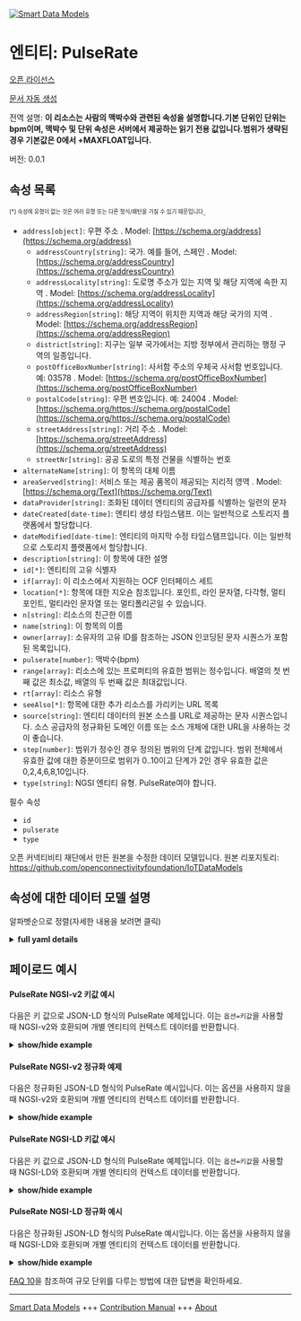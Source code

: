 <!-- 10-Header -->  
[![Smart Data Models](https://smartdatamodels.org/wp-content/uploads/2022/01/SmartDataModels_logo.png "Logo")](https://smartdatamodels.org)  
엔티티: PulseRate  
==============<!-- /10-Header -->  
<!-- 15-License -->  
[오픈 라이선스](https://github.com/smart-data-models//dataModel.OCF/blob/master/PulseRate/LICENSE.md)  
[문서 자동 생성](https://docs.google.com/presentation/d/e/2PACX-1vTs-Ng5dIAwkg91oTTUdt8ua7woBXhPnwavZ0FxgR8BsAI_Ek3C5q97Nd94HS8KhP-r_quD4H0fgyt3/pub?start=false&loop=false&delayms=3000#slide=id.gb715ace035_0_60)  
<!-- /15-License -->  
<!-- 20-Description -->  
전역 설명: **이 리소스는 사람의 맥박수와 관련된 속성을 설명합니다.기본 단위인 단위는 bpm이며, 맥박수 및 단위 속성은 서버에서 제공하는 읽기 전용 값입니다.범위가 생략된 경우 기본값은 0에서 +MAXFLOAT입니다.**  
버전: 0.0.1  
<!-- /20-Description -->  
<!-- 30-PropertiesList -->  

## 속성 목록  

<sup><sub>[*] 속성에 유형이 없는 것은 여러 유형 또는 다른 형식/패턴을 가질 수 있기 때문입니다</sub></sup>.  
- `address[object]`: 우편 주소  . Model: [https://schema.org/address](https://schema.org/address)	- `addressCountry[string]`: 국가. 예를 들어, 스페인  . Model: [https://schema.org/addressCountry](https://schema.org/addressCountry)  
	- `addressLocality[string]`: 도로명 주소가 있는 지역 및 해당 지역에 속한 지역  . Model: [https://schema.org/addressLocality](https://schema.org/addressLocality)  
	- `addressRegion[string]`: 해당 지역이 위치한 지역과 해당 국가의 지역  . Model: [https://schema.org/addressRegion](https://schema.org/addressRegion)  
	- `district[string]`: 지구는 일부 국가에서는 지방 정부에서 관리하는 행정 구역의 일종입니다.    
	- `postOfficeBoxNumber[string]`: 사서함 주소의 우체국 사서함 번호입니다. 예: 03578  . Model: [https://schema.org/postOfficeBoxNumber](https://schema.org/postOfficeBoxNumber)  
	- `postalCode[string]`: 우편 번호입니다. 예: 24004  . Model: [https://schema.org/https://schema.org/postalCode](https://schema.org/https://schema.org/postalCode)  
	- `streetAddress[string]`: 거리 주소  . Model: [https://schema.org/streetAddress](https://schema.org/streetAddress)  
	- `streetNr[string]`: 공공 도로의 특정 건물을 식별하는 번호    
- `alternateName[string]`: 이 항목의 대체 이름  - `areaServed[string]`: 서비스 또는 제공 품목이 제공되는 지리적 영역  . Model: [https://schema.org/Text](https://schema.org/Text)- `dataProvider[string]`: 조화된 데이터 엔티티의 공급자를 식별하는 일련의 문자  - `dateCreated[date-time]`: 엔티티 생성 타임스탬프. 이는 일반적으로 스토리지 플랫폼에서 할당합니다.  - `dateModified[date-time]`: 엔티티의 마지막 수정 타임스탬프입니다. 이는 일반적으로 스토리지 플랫폼에서 할당합니다.  - `description[string]`: 이 항목에 대한 설명  - `id[*]`: 엔티티의 고유 식별자  - `if[array]`: 이 리소스에서 지원하는 OCF 인터페이스 세트  - `location[*]`: 항목에 대한 지오숀 참조입니다. 포인트, 라인 문자열, 다각형, 멀티포인트, 멀티라인 문자열 또는 멀티폴리곤일 수 있습니다.  - `n[string]`: 리소스의 친근한 이름  - `name[string]`: 이 항목의 이름  - `owner[array]`: 소유자의 고유 ID를 참조하는 JSON 인코딩된 문자 시퀀스가 포함된 목록입니다.  - `pulserate[number]`: 맥박수(bpm)  - `range[array]`: 리소스에 있는 프로퍼티의 유효한 범위는 정수입니다. 배열의 첫 번째 값은 최소값, 배열의 두 번째 값은 최대값입니다.  - `rt[array]`: 리소스 유형  - `seeAlso[*]`: 항목에 대한 추가 리소스를 가리키는 URL 목록  - `source[string]`: 엔티티 데이터의 원본 소스를 URL로 제공하는 문자 시퀀스입니다. 소스 공급자의 정규화된 도메인 이름 또는 소스 개체에 대한 URL을 사용하는 것이 좋습니다.  - `step[number]`: 범위가 정수인 경우 정의된 범위의 단계 값입니다.  범위 전체에서 유효한 값에 대한 증분이므로 범위가 0..10이고 단계가 2인 경우 유효한 값은 0,2,4,6,8,10입니다.  - `type[string]`: NGSI 엔티티 유형. PulseRate여야 합니다.  <!-- /30-PropertiesList -->  
<!-- 35-RequiredProperties -->  
필수 속성  
- `id`  - `pulserate`  - `type`  <!-- /35-RequiredProperties -->  
<!-- 40-RequiredProperties -->  
오픈 커넥티비티 재단에서 만든 원본을 수정한 데이터 모델입니다. 원본 리포지토리: https://github.com/openconnectivityfoundation/IoTDataModels  
<!-- /40-RequiredProperties -->  
<!-- 50-DataModelHeader -->  
## 속성에 대한 데이터 모델 설명  
알파벳순으로 정렬(자세한 내용을 보려면 클릭)  
<!-- /50-DataModelHeader -->  
<!-- 60-ModelYaml -->  
<details><summary><strong>full yaml details</strong></summary>    
```yaml  
PulseRate:    
  description: 'This Resource describes the Properties associated with a person''s pulse rate.The unit, which is the default unit, is bpm.The pulserate and unit Properties are read-only values that are provided by the Server.When range is omitted the default is 0 to +MAXFLOAT.'    
  properties:    
    address:    
      description: The mailing address    
      properties:    
        addressCountry:    
          description: 'The country. For example, Spain'    
          type: string    
          x-ngsi:    
            model: https://schema.org/addressCountry    
            type: Property    
        addressLocality:    
          description: 'The locality in which the street address is, and which is in the region'    
          type: string    
          x-ngsi:    
            model: https://schema.org/addressLocality    
            type: Property    
        addressRegion:    
          description: 'The region in which the locality is, and which is in the country'    
          type: string    
          x-ngsi:    
            model: https://schema.org/addressRegion    
            type: Property    
        district:    
          description: 'A district is a type of administrative division that, in some countries, is managed by the local government'    
          type: string    
          x-ngsi:    
            type: Property    
        postOfficeBoxNumber:    
          description: 'The post office box number for PO box addresses. For example, 03578'    
          type: string    
          x-ngsi:    
            model: https://schema.org/postOfficeBoxNumber    
            type: Property    
        postalCode:    
          description: 'The postal code. For example, 24004'    
          type: string    
          x-ngsi:    
            model: https://schema.org/https://schema.org/postalCode    
            type: Property    
        streetAddress:    
          description: The street address    
          type: string    
          x-ngsi:    
            model: https://schema.org/streetAddress    
            type: Property    
        streetNr:    
          description: Number identifying a specific property on a public street    
          type: string    
          x-ngsi:    
            type: Property    
      type: object    
      x-ngsi:    
        model: https://schema.org/address    
        type: Property    
    alternateName:    
      description: An alternative name for this item    
      type: string    
      x-ngsi:    
        type: Property    
    areaServed:    
      description: The geographic area where a service or offered item is provided    
      type: string    
      x-ngsi:    
        model: https://schema.org/Text    
        type: Property    
    dataProvider:    
      description: A sequence of characters identifying the provider of the harmonised data entity    
      type: string    
      x-ngsi:    
        type: Property    
    dateCreated:    
      description: Entity creation timestamp. This will usually be allocated by the storage platform    
      format: date-time    
      type: string    
      x-ngsi:    
        type: Property    
    dateModified:    
      description: Timestamp of the last modification of the entity. This will usually be allocated by the storage platform    
      format: date-time    
      type: string    
      x-ngsi:    
        type: Property    
    description:    
      description: A description of this item    
      type: string    
      x-ngsi:    
        type: Property    
    id:    
      anyOf:    
        - description: Identifier format of any NGSI entity    
          maxLength: 256    
          minLength: 1    
          pattern: ^[\w\-\.\{\}\$\+\*\[\]`|~^@!,:\\]+$    
          type: string    
          x-ngsi:    
            type: Property    
        - description: Identifier format of any NGSI entity    
          format: uri    
          type: string    
          x-ngsi:    
            type: Property    
      description: Unique identifier of the entity    
      x-ngsi:    
        type: Property    
    if:    
      description: The OCF Interface set supported by this Resource    
      items:    
        enum:    
          - oic.if.s    
          - oic.if.baseline    
        maxLength: 64    
        type: string    
      minItems: 1    
      readOnly: true    
      type: array    
      uniqueItems: true    
      x-ngsi:    
        type: Property    
    location:    
      description: 'Geojson reference to the item. It can be Point, LineString, Polygon, MultiPoint, MultiLineString or MultiPolygon'    
      oneOf:    
        - description: Geojson reference to the item. Point    
          properties:    
            bbox:    
              items:    
                type: number    
              minItems: 4    
              type: array    
            coordinates:    
              items:    
                type: number    
              minItems: 2    
              type: array    
            type:    
              enum:    
                - Point    
              type: string    
          required:    
            - type    
            - coordinates    
          title: GeoJSON Point    
          type: object    
          x-ngsi:    
            type: GeoProperty    
        - description: Geojson reference to the item. LineString    
          properties:    
            bbox:    
              items:    
                type: number    
              minItems: 4    
              type: array    
            coordinates:    
              items:    
                items:    
                  type: number    
                minItems: 2    
                type: array    
              minItems: 2    
              type: array    
            type:    
              enum:    
                - LineString    
              type: string    
          required:    
            - type    
            - coordinates    
          title: GeoJSON LineString    
          type: object    
          x-ngsi:    
            type: GeoProperty    
        - description: Geojson reference to the item. Polygon    
          properties:    
            bbox:    
              items:    
                type: number    
              minItems: 4    
              type: array    
            coordinates:    
              items:    
                items:    
                  items:    
                    type: number    
                  minItems: 2    
                  type: array    
                minItems: 4    
                type: array    
              type: array    
            type:    
              enum:    
                - Polygon    
              type: string    
          required:    
            - type    
            - coordinates    
          title: GeoJSON Polygon    
          type: object    
          x-ngsi:    
            type: GeoProperty    
        - description: Geojson reference to the item. MultiPoint    
          properties:    
            bbox:    
              items:    
                type: number    
              minItems: 4    
              type: array    
            coordinates:    
              items:    
                items:    
                  type: number    
                minItems: 2    
                type: array    
              type: array    
            type:    
              enum:    
                - MultiPoint    
              type: string    
          required:    
            - type    
            - coordinates    
          title: GeoJSON MultiPoint    
          type: object    
          x-ngsi:    
            type: GeoProperty    
        - description: Geojson reference to the item. MultiLineString    
          properties:    
            bbox:    
              items:    
                type: number    
              minItems: 4    
              type: array    
            coordinates:    
              items:    
                items:    
                  items:    
                    type: number    
                  minItems: 2    
                  type: array    
                minItems: 2    
                type: array    
              type: array    
            type:    
              enum:    
                - MultiLineString    
              type: string    
          required:    
            - type    
            - coordinates    
          title: GeoJSON MultiLineString    
          type: object    
          x-ngsi:    
            type: GeoProperty    
        - description: Geojson reference to the item. MultiLineString    
          properties:    
            bbox:    
              items:    
                type: number    
              minItems: 4    
              type: array    
            coordinates:    
              items:    
                items:    
                  items:    
                    items:    
                      type: number    
                    minItems: 2    
                    type: array    
                  minItems: 4    
                  type: array    
                type: array    
              type: array    
            type:    
              enum:    
                - MultiPolygon    
              type: string    
          required:    
            - type    
            - coordinates    
          title: GeoJSON MultiPolygon    
          type: object    
          x-ngsi:    
            type: GeoProperty    
      x-ngsi:    
        type: GeoProperty    
    n:    
      description: Friendly name of the Resource    
      maxLength: 64    
      readOnly: true    
      type: string    
      x-ngsi:    
        type: Property    
    name:    
      description: The name of this item    
      type: string    
      x-ngsi:    
        type: Property    
    owner:    
      description: A List containing a JSON encoded sequence of characters referencing the unique Ids of the owner(s)    
      items:    
        anyOf:    
          - description: Identifier format of any NGSI entity    
            maxLength: 256    
            minLength: 1    
            pattern: ^[\w\-\.\{\}\$\+\*\[\]`|~^@!,:\\]+$    
            type: string    
            x-ngsi:    
              type: Property    
          - description: Identifier format of any NGSI entity    
            format: uri    
            type: string    
            x-ngsi:    
              type: Property    
        description: Unique identifier of the entity    
        x-ngsi:    
          type: Property    
      type: array    
      x-ngsi:    
        type: Property    
    pulserate:    
      description: Pulse rate in bpm    
      minimum: 0    
      readOnly: true    
      type: number    
      x-ngsi:    
        type: Property    
    range:    
      description: 'The valid range for the Property in the Resource as an integer. The first value in the array is the minimum value, the second value in the array is the maximum value'    
      items:    
        type: integer    
      maxItems: 2    
      minItems: 2    
      readOnly: true    
      type: array    
      x-ngsi:    
        type: Property    
    rt:    
      description: Resource Type    
      items:    
        enum:    
          - oic.r.pulserate    
        maxLength: 64    
        type: string    
      minItems: 1    
      readOnly: true    
      type: array    
      uniqueItems: true    
      x-ngsi:    
        type: Property    
    seeAlso:    
      description: list of uri pointing to additional resources about the item    
      oneOf:    
        - items:    
            format: uri    
            type: string    
          minItems: 1    
          type: array    
        - format: uri    
          type: string    
      x-ngsi:    
        type: Property    
    source:    
      description: 'A sequence of characters giving the original source of the entity data as a URL. Recommended to be the fully qualified domain name of the source provider, or the URL to the source object'    
      type: string    
      x-ngsi:    
        type: Property    
    step:    
      description: 'Step value across the defined range when the range is an integer.  This is the increment for valid values across the range; so if range is 0..10 and step is 2 then valid values are 0,2,4,6,8,10'    
      readOnly: true    
      type: number    
      x-ngsi:    
        type: Property    
    type:    
      description: NGSI entity type. It has to be PulseRate    
      enum:    
        - PulseRate    
      type: string    
      x-ngsi:    
        type: Property    
  required:    
    - pulserate    
    - id    
    - type    
  type: object    
  x-derived-from: https://raw.githubusercontent.com/openconnectivityfoundation/IoTDataModels/master/PulseRateResURI.swagger.json    
  x-disclaimer: 'Redistribution and use in source and binary forms, with or without modification, are permitted  provided that the license conditions are met. Copyleft (c) 2022 Contributors to Smart Data Models Program'    
  x-license-url: https://github.com/smart-data-models/dataModel.OCF/blob/master/PulseRate/LICENSE.md    
  x-model-schema: https://smart-data-models.github.io/dataModel.OCF/PulseRate/schema.json    
  x-model-tags: OCF    
  x-version: 0.0.1    
```  
</details>    
<!-- /60-ModelYaml -->  
<!-- 70-MiddleNotes -->  
<!-- /70-MiddleNotes -->  
<!-- 80-Examples -->  
## 페이로드 예시  
#### PulseRate NGSI-v2 키값 예시  
다음은 키 값으로 JSON-LD 형식의 PulseRate 예제입니다. 이는 `옵션=키값`을 사용할 때 NGSI-v2와 호환되며 개별 엔티티의 컨텍스트 데이터를 반환합니다.  
<details><summary><strong>show/hide example</strong></summary>    
```json  
{  
  "id": "urn:ngsi-ld:PulseRate:id:NUJB:58758354",  
  "dateCreated": "1971-10-24T12:34:23Z",  
  "dateModified": "1987-09-14T19:28:34Z",  
  "source": "Sometimes with at we prevent Congress. Simply career occur race born program adult. Page behind response ready.",  
  "name": "Customer likely my teach American turn address. Consumer message still moment. Early discover themselves professor car argue material.",  
  "alternateName": "There there these whether brother. Dark Mrs avoid actually still. Government two check democratic suffer appear.",  
  "description": "Itself necessary economic way issue. Certainly four financial soon reveal world social.",  
  "dataProvider": "National here matter probably window such. Road model against candidate baby.",  
  "owner": [  
    "urn:ngsi-ld:PulseRate:items:KBKK:08734295",  
    "urn:ngsi-ld:PulseRate:items:NCCB:30294375"  
  ],  
  "seeAlso": [  
    "urn:ngsi-ld:PulseRate:items:MPUF:87206651",  
    "urn:ngsi-ld:PulseRate:items:NDCP:58802805"  
  ],  
  "location": {  
    "type": "Point",  
    "coordinates": [  
      -78.467846,  
      -21.346787  
    ]  
  },  
  "address": {  
    "streetAddress": "Near stage reach hear throughout. Within onto later reason.",  
    "addressLocality": "Open against trouble study. Possible compare describe foot although. Bill nor word evening despite. Property there lead worry.",  
    "addressRegion": "Sit data recently future decide operation. Five check green hard make million chair.",  
    "addressCountry": "Relate political low around weight collection city. However move sound.",  
    "postalCode": "Against author heart kitchen fire door. Require game staff interest. Nearly executive small trip relationship.",  
    "postOfficeBoxNumber": "Few fill agent behavior drug hit. All treat why subject now according number."  
  },  
  "areaServed": "Late notice skill field. Morning yard we in.",  
  "rt": [  
    "oic.r.pulserate",  
    "oic.r.pulserate"  
  ],  
  "pulserate": {  
    "type": "Property",  
    "value": 864  
  },  
  "if": [  
    "oic.if.s",  
    "oic.if.baseline"  
  ],  
  "range": [  
    864,  
    864  
  ],  
  "step": {  
    "type": "Property",  
    "value": 864  
  },  
  "n": "American whole magazine truth stop whose. On traditional measure example sense peace. Would mouth relate own chair.",  
  "type": "PulseRate"  
}  
```  
</details>  
#### PulseRate NGSI-v2 정규화 예제  
다음은 정규화된 JSON-LD 형식의 PulseRate 예시입니다. 이는 옵션을 사용하지 않을 때 NGSI-v2와 호환되며 개별 엔티티의 컨텍스트 데이터를 반환합니다.  
<details><summary><strong>show/hide example</strong></summary>    
```json  
{  
  "id": {  
    "type": "string",  
    "value": "urn:ngsi-ld:PulseRate:id:NUJB:58758354"  
  },  
  "dateCreated": {  
    "format": "date-time",  
    "type": "string",  
    "value": "1971-10-24T12:34:23Z"  
  },  
  "dateModified": {  
    "format": "date-time",  
    "type": "string",  
    "value": "1987-09-14T19:28:34Z"  
  },  
  "source": {  
    "type": "string",  
    "value": "Sometimes with at we prevent Congress. Simply career occur race born program adult. Page behind response ready."  
  },  
  "name": {  
    "type": "string",  
    "value": "Customer likely my teach American turn address. Consumer message still moment. Early discover themselves professor car argue material."  
  },  
  "alternateName": {  
    "type": "string",  
    "value": "There there these whether brother. Dark Mrs avoid actually still. Government two check democratic suffer appear."  
  },  
  "description": {  
    "type": "string",  
    "value": "Itself necessary economic way issue. Certainly four financial soon reveal world social."  
  },  
  "dataProvider": {  
    "type": "string",  
    "value": "National here matter probably window such. Road model against candidate baby."  
  },  
  "owner": {  
    "type": "array",  
    "value": [  
      "urn:ngsi-ld:PulseRate:items:KBKK:08734295",  
      "urn:ngsi-ld:PulseRate:items:NCCB:30294375"  
    ]  
  },  
  "seeAlso": {  
    "type": "array",  
    "value": [  
      "urn:ngsi-ld:PulseRate:items:MPUF:87206651",  
      "urn:ngsi-ld:PulseRate:items:NDCP:58802805"  
    ]  
  },  
  "location": {  
    "type": "object",  
    "value": {  
      "type": "Point",  
      "coordinates": [  
        -78.467846,  
        -21.346787  
      ]  
    }  
  },  
  "address": {  
    "type": "object",  
    "value": {  
      "streetAddress": "Near stage reach hear throughout. Within onto later reason.",  
      "addressLocality": "Open against trouble study. Possible compare describe foot although. Bill nor word evening despite. Property there lead worry.",  
      "addressRegion": "Sit data recently future decide operation. Five check green hard make million chair.",  
      "addressCountry": "Relate political low around weight collection city. However move sound.",  
      "postalCode": "Against author heart kitchen fire door. Require game staff interest. Nearly executive small trip relationship.",  
      "postOfficeBoxNumber": "Few fill agent behavior drug hit. All treat why subject now according number."  
    }  
  },  
  "areaServed": {  
    "type": "string",  
    "value": "Late notice skill field. Morning yard we in."  
  },  
  "rt": {  
    "type": "array",  
    "value": [  
      "oic.r.pulserate",  
      "oic.r.pulserate"  
    ]  
  },  
  "pulserate": {  
    "type": "object",  
    "value": {  
      "type": "Property",  
      "value": 864  
    }  
  },  
  "if": {  
    "type": "array",  
    "value": [  
      "oic.if.s",  
      "oic.if.baseline"  
    ]  
  },  
  "range": {  
    "type": "array",  
    "value": [  
      864,  
      864  
    ]  
  },  
  "step": {  
    "type": "object",  
    "value": {  
      "type": "Property",  
      "value": 864  
    }  
  },  
  "n": {  
    "type": "string",  
    "value": "American whole magazine truth stop whose. On traditional measure example sense peace. Would mouth relate own chair."  
  },  
  "type": {  
    "type": "string",  
    "value": "PulseRate"  
  }  
}  
```  
</details>  
#### PulseRate NGSI-LD 키값 예시  
다음은 키 값으로 JSON-LD 형식의 PulseRate 예제입니다. 이는 `옵션=키값`을 사용할 때 NGSI-LD와 호환되며 개별 엔티티의 컨텍스트 데이터를 반환합니다.  
<details><summary><strong>show/hide example</strong></summary>    
```json  
{  
    "id": "urn:ngsi-ld:PulseRate:id:NUJB:58758354",  
    "dateCreated": "1971-10-24T12:34:23Z",  
    "dateModified": "1987-09-14T19:28:34Z",  
    "source": "Sometimes with at we prevent Congress. Simply career occur race born program adult. Page behind response ready.",  
    "name": "Customer likely my teach American turn address. Consumer message still moment. Early discover themselves professor car argue material.",  
    "alternateName": "There there these whether brother. Dark Mrs avoid actually still. Government two check democratic suffer appear.",  
    "description": "Itself necessary economic way issue. Certainly four financial soon reveal world social.",  
    "dataProvider": "National here matter probably window such. Road model against candidate baby.",  
    "owner": [  
        "urn:ngsi-ld:PulseRate:items:KBKK:08734295",  
        "urn:ngsi-ld:PulseRate:items:NCCB:30294375"  
    ],  
    "seeAlso": [  
        "urn:ngsi-ld:PulseRate:items:MPUF:87206651",  
        "urn:ngsi-ld:PulseRate:items:NDCP:58802805"  
    ],  
    "location": {  
        "type": "Point",  
        "coordinates": [  
            -78.467846,  
            -21.346787  
        ]  
    },  
    "address": {  
        "streetAddress": "Near stage reach hear throughout. Within onto later reason.",  
        "addressLocality": "Open against trouble study. Possible compare describe foot although. Bill nor word evening despite. Property there lead worry.",  
        "addressRegion": "Sit data recently future decide operation. Five check green hard make million chair.",  
        "addressCountry": "Relate political low around weight collection city. However move sound.",  
        "postalCode": "Against author heart kitchen fire door. Require game staff interest. Nearly executive small trip relationship.",  
        "postOfficeBoxNumber": "Few fill agent behavior drug hit. All treat why subject now according number."  
    },  
    "areaServed": "Late notice skill field. Morning yard we in.",  
    "rt": [  
        "oic.r.pulserate",  
        "oic.r.pulserate"  
    ],  
    "pulserate": {  
        "type": "Property",  
        "value": 864  
    },  
    "if": [  
        "oic.if.s",  
        "oic.if.baseline"  
    ],  
    "range": [  
        864,  
        864  
    ],  
    "step": {  
        "type": "Property",  
        "value": 864  
    },  
    "n": "American whole magazine truth stop whose. On traditional measure example sense peace. Would mouth relate own chair.",  
    "type": "PulseRate",  
    "@context": [  
        "https://smartdatamodels.org/context.jsonld",  
        "https://raw.githubusercontent.com/smart-data-models/dataModel.OCF/master/context.jsonld"  
    ]  
}  
```  
</details>  
#### PulseRate NGSI-LD 정규화 예시  
다음은 정규화된 JSON-LD 형식의 PulseRate 예시입니다. 이는 옵션을 사용하지 않을 때 NGSI-LD와 호환되며 개별 엔티티의 컨텍스트 데이터를 반환합니다.  
<details><summary><strong>show/hide example</strong></summary>    
```json  
{  
    "id": "urn:ngsi-ld:PulseRate:id:CAKY:60522977",  
    "dateCreated": {  
        "type": "Property",  
        "value": {  
            "@type": "DateTime",  
            "@value": "2018-07-25T21:58:49Z"  
        }  
    },  
    "dateModified": {  
        "type": "Property",  
        "value": {  
            "@type": "DateTime",  
            "@value": "2012-07-03T10:51:09Z"  
        }  
    },  
    "source": {  
        "type": "Property",  
        "value": "Begin common friend job agreement billion. Employee several guy. Example yard kid attorney know hundred doctor."  
    },  
    "name": {  
        "type": "Property",  
        "value": "Write son could city his. Other part more late. One threat material least assume into."  
    },  
    "alternateName": {  
        "type": "Property",  
        "value": "Task not later gun unit off. Late home inside car pretty shake. Population edge let wonder dark standard. My might plan."  
    },  
    "description": {  
        "type": "Property",  
        "value": "Worker yeah reflect. Describe plant coach save similar."  
    },  
    "dataProvider": {  
        "type": "Property",  
        "value": "Audience blood art window."  
    },  
    "owner": {  
        "type": "Property",  
        "value": [  
            "urn:ngsi-ld:PulseRate:items:CCUR:33782771",  
            "urn:ngsi-ld:PulseRate:items:CXUS:74878184"  
        ]  
    },  
    "seeAlso": {  
        "type": "Property",  
        "value": [  
            "urn:ngsi-ld:PulseRate:items:FPJW:35681671"  
        ]  
    },  
    "location": {  
        "type": "Property",  
        "value": {  
            "type": "Point",  
            "coordinates": [  
                89.796559,  
                146.512788  
            ]  
        }  
    },  
    "address": {  
        "type": "Property",  
        "value": {  
            "streetAddress": "Election else quite show cause mean south five. Information necessary report probably and positive up.",  
            "addressLocality": "Interest direction history party. Cost whether guess remember. Cup involve sort according positive population movie respond.",  
            "addressRegion": "Cut cup about than require their near eat. Gas everyone training car we find treat. Old quality many anything mean.",  
            "addressCountry": "Deal local although remain. Way similar peace significant name center.",  
            "postalCode": "Just score parent main after. Republican create imagine else scene.",  
            "postOfficeBoxNumber": "Kind thing safe order. Pull whatever success state nature girl star same."  
        }  
    },  
    "areaServed": {  
        "type": "Property",  
        "value": "Attack agent focus reason vote require. Almost sure movement hold pass before."  
    },  
    "rt": {  
        "type": "Property",  
        "value": [  
            "oic.r.pulserate"  
        ]  
    },  
    "pulserate": {  
        "type": "Property",  
        "value": 700  
    },  
    "if": {  
        "type": "Property",  
        "value": [  
            "oic.if.s"  
        ]  
    },  
    "range": {  
        "type": "Property",  
        "value": [  
            152,  
            528  
        ]  
    },  
    "step": {  
        "type": "Property",  
        "value": 872  
    },  
    "n": {  
        "type": "Property",  
        "value": "Reduce bill read politics identify also such. Score direction leave chance assume."  
    },  
    "type": "PulseRate",  
    "@context": [  
        "https://smartdatamodels.org/context.jsonld",  
        "https://raw.githubusercontent.com/smart-data-models/dataModel.OCF/master/context.jsonld"  
    ]  
}  
```  
</details><!-- /80-Examples -->  
<!-- 90-FooterNotes -->  
<!-- /90-FooterNotes -->  
<!-- 95-Units -->  
[FAQ 10](https://smartdatamodels.org/index.php/faqs/)을 참조하여 규모 단위를 다루는 방법에 대한 답변을 확인하세요.  
<!-- /95-Units -->  
<!-- 97-LastFooter -->  
---  
[Smart Data Models](https://smartdatamodels.org) +++ [Contribution Manual](https://bit.ly/contribution_manual) +++ [About](https://bit.ly/Introduction_SDM)<!-- /97-LastFooter -->  
